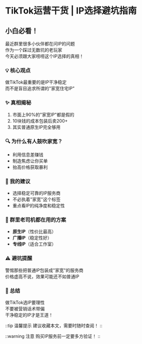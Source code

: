 # TikTok运营干货 | IP选择避坑指南

## 小白必看！

最近群里很多小伙伴都在问IP的问题  
作为一个踩过无数坑的老玩家  
今天必须跟大家唠唠这个IP选择的真相！

### 💡 核心观点
做TikTok最重要的是IP干净稳定  
而不是盲目追求所谓的"家宽住宅IP"

### ✨ 真相揭秘
1. 市面上90%的"家宽IP"都是假的  
2. 10块钱的成本包装后卖200+  
3. 其实普通原生IP完全够用  

### 🔍 为什么有人鼓吹家宽？
- 利用信息差赚钱  
- 制造焦虑让你买单  
- 抬高价格获取暴利  

### 🎯 我的建议
- 选择稳定可靠的IP服务商  
- 不必执着"家宽"这个标签  
- 重点看IP的纯净度和稳定性  

### 💬 群里老司机都在用的方案
- **原生IP**（性价比最高）  
- **广播IP**（稳定性好）  
- **专线IP**（适合工作室）  

### ⚠️ 避坑提醒
警惕那些把普通IP包装成"家宽"的服务商  
价格虚高不说，效果可能还不如普通IP  

### 📌 总结
做TikTok选IP要理性  
不要被营销话术带偏  
干净稳定的IP才是王道！  

::tip 温馨提示
建议收藏本文，需要时随时查阅！
::

::warning 注意
购买IP服务前一定要多方验证！
::
